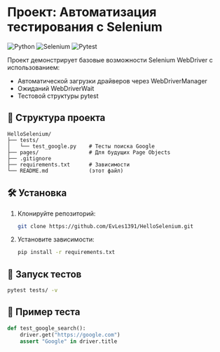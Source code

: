 # Проект: Автоматизация тестирования с Selenium

![Python](https://img.shields.io/badge/Python-3.13.2%2B-blue)
![Selenium](https://img.shields.io/badge/Selenium-4.31.0-red)
![Pytest](https://img.shields.io/badge/Pytest-8.3.5-green)

Проект демонстрирует базовые возможности Selenium WebDriver с использованием:
- Автоматической загрузки драйверов через WebDriverManager
- Ожиданий WebDriverWait
- Тестовой структуры pytest

## 📁 Структура проекта
```
HelloSelenium/
├── tests/
│   └── test_google.py    # Тесты поиска Google
├── pages/                # Для будущих Page Objects
├── .gitignore
├── requirements.txt      # Зависимости
└── README.md             (этот файл)
```

## 🛠 Установка
1. Клонируйте репозиторий:
   ```bash
   git clone https://github.com/EvLes1391/HelloSelenium.git
   ```
2. Установите зависимости:
   ```bash
   pip install -r requirements.txt
   ```

## 🧪 Запуск тестов
```bash
pytest tests/ -v
```

## 📝 Пример теста
```python
def test_google_search():
    driver.get("https://google.com")
    assert "Google" in driver.title